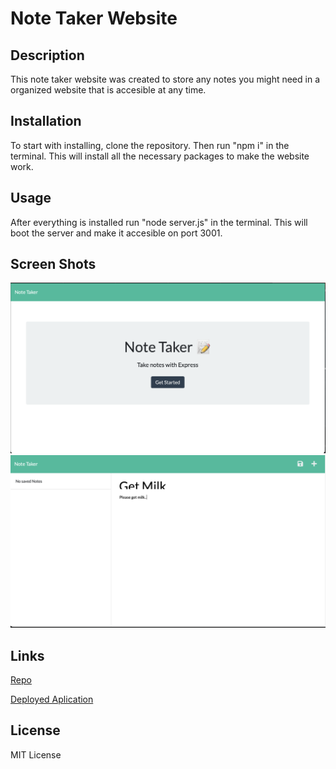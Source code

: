 # Note Taker Website

## Description
This note taker website was created to store any notes you might need in a organized website that is accesible at any time.

## Installation
To start with installing, clone the repository. Then run "npm i" in the terminal. This will install all the necessary packages to make the website work.

## Usage
After everything is installed run "node server.js" in the terminal. This will boot the server and make it accesible on port 3001.

## Screen Shots
<img src="./1.png">
<img src="./2.png">

## Links
[Repo](https://github.com/WilliamHirschh/Note-Taker)

[Deployed Aplication](https://serene-tor-41744.herokuapp.com)
## License
MIT License 
